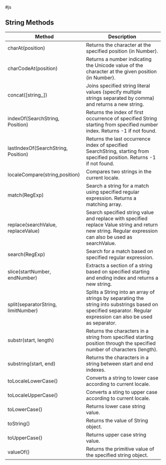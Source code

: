 #js

## String Methods

| Method 	| Description 	|
|---	|---	|
| charAt(position) 	| Returns the character at the specified position (in Number). 	|
| charCodeAt(position) 	| Returns a number indicating the Unicode value of the character at the given position (in Number). 	|
| concat([string,,]) 	| Joins specified string literal values (specify multiple strings separated by comma) and returns a new string. 	|
| indexOf(SearchString, Position) 	| Returns the index of first occurrence of specified String starting from specified number index. Returns -1 if not found. 	|
| lastIndexOf(SearchString, Position) 	| Returns the last occurrence index of specified SearchString, starting from specified position. Returns -1 if not found. 	|
| localeCompare(string,position) 	| Compares two strings in the current locale. 	|
| match(RegExp) 	| Search a string for a match using specified regular expression. Returns a matching array. 	|
| replace(searchValue, replaceValue) 	| Search specified string value and replace with specified replace Value string and return new string. Regular expression can also be used as searchValue. 	|
| search(RegExp) 	| Search for a match based on specified regular expression. 	|
| slice(startNumber, endNumber) 	| Extracts a section of a string based on specified starting and ending index and returns a new string. 	|
| split(separatorString, limitNumber) 	| Splits a String into an array of strings by separating the string into substrings based on specified separator. Regular expression can also be used as separator. 	|
| substr(start, length) 	| Returns the characters in a string from specified starting position through the specified number of characters (length). 	|
| substring(start, end) 	| Returns the characters in a string between start and end indexes. 	|
| toLocaleLowerCase() 	| Converts a string to lower case according to current locale. 	|
| toLocaleUpperCase() 	| Converts a sting to upper case according to current locale. 	|
| toLowerCase() 	| Returns lower case string value. 	|
| toString() 	| Returns the value of String object. 	|
| toUpperCase() 	| Returns upper case string value. 	|
| valueOf() 	| Returns the primitive value of the specified string object. 	|